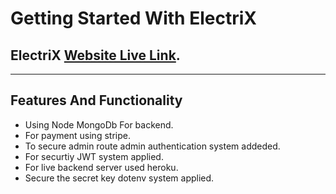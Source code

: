 # Getting Started With ElectriX

## ElectriX [Website Live Link](https://toolkits-4c4a1.web.app/).
---
## Features And Functionality
* Using Node MongoDb For backend.
* For payment using stripe.
* To secure admin route admin authentication system addeded.
* For securtiy JWT system applied.
* For live backend server used heroku.
* Secure the secret key dotenv system applied.